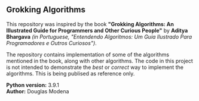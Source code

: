 Grokking Algorithms
---

This repository was inspired by the book **"Grokking Algorithms: An Illustrated Guide for Programmers and Other Curious People"** by **Aditya Bhargava** *(in Portuguese, "Entendendo Algoritmos: Um Guia Ilustrado Para Programadores e Outros Curiosos")*.

The repository contains implementation of some of the algorithms mentioned in the book, along with other algorithms. The code in this project is not intended to demonstrate the *best* or *correct* way to implement the algorithms. This is being publised as reference only.

**Python version:** 3.9.1  
**Author:** Douglas Modena
